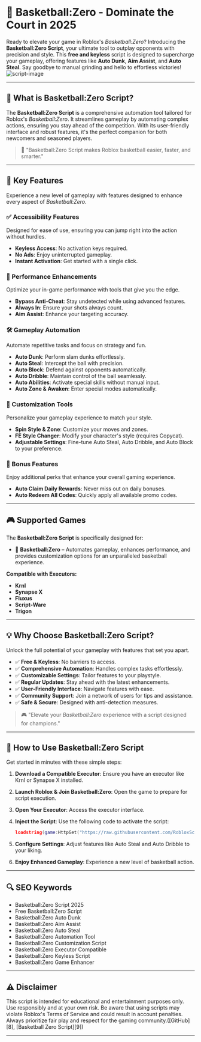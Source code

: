 # 🏀 Basketball\:Zero - Dominate the Court in 2025

Ready to elevate your game in Roblox's *Basketball:Zero*? Introducing the **Basketball:Zero Script**, your ultimate tool to outplay opponents with precision and style. This **free and keyless** script is designed to supercharge your gameplay, offering features like **Auto Dunk**, **Aim Assist**, and **Auto Steal**. Say goodbye to manual grinding and hello to effortless victories!
![script-image](image-link-placeholder)

---

## 🎯 What is Basketball\:Zero Script?

The **Basketball:Zero Script** is a comprehensive automation tool tailored for Roblox's *Basketball:Zero*. It streamlines gameplay by automating complex actions, ensuring you stay ahead of the competition. With its user-friendly interface and robust features, it's the perfect companion for both newcomers and seasoned players.

> 🔵 "Basketball\:Zero Script makes Roblox basketball easier, faster, and smarter."

---

## 🌟 Key Features

Experience a new level of gameplay with features designed to enhance every aspect of *Basketball:Zero*.

### ✅ Accessibility Features

Designed for ease of use, ensuring you can jump right into the action without hurdles.

* **Keyless Access**: No activation keys required.
* **No Ads**: Enjoy uninterrupted gameplay.
* **Instant Activation**: Get started with a single click.

### 🚀 Performance Enhancements

Optimize your in-game performance with tools that give you the edge.

* **Bypass Anti-Cheat**: Stay undetected while using advanced features.
* **Always In**: Ensure your shots always count.
* **Aim Assist**: Enhance your targeting accuracy.
### 🛠️ Gameplay Automation

Automate repetitive tasks and focus on strategy and fun.

* **Auto Dunk**: Perform slam dunks effortlessly.
* **Auto Steal**: Intercept the ball with precision.
* **Auto Block**: Defend against opponents automatically.
* **Auto Dribble**: Maintain control of the ball seamlessly.
* **Auto Abilities**: Activate special skills without manual input.
* **Auto Zone & Awaken**: Enter special modes automatically.

### 🎨 Customization Tools

Personalize your gameplay experience to match your style.

* **Spin Style & Zone**: Customize your moves and zones.
* **FE Style Changer**: Modify your character's style (requires Copycat).
* **Adjustable Settings**: Fine-tune Auto Steal, Auto Dribble, and Auto Block to your preference.

### 🎁 Bonus Features

Enjoy additional perks that enhance your overall gaming experience.

* **Auto Claim Daily Rewards**: Never miss out on daily bonuses.
* **Auto Redeem All Codes**: Quickly apply all available promo codes.
---

## 🎮 Supported Games

The **Basketball:Zero Script** is specifically designed for:

* 🏀 **Basketball\:Zero** – Automates gameplay, enhances performance, and provides customization options for an unparalleled basketball experience.

**Compatible with Executors:**

* **Krnl**
* **Synapse X**
* **Fluxus**
* **Script-Ware**
* **Trigon**

---

## 💡 Why Choose Basketball\:Zero Script?

Unlock the full potential of your gameplay with features that set you apart.

* ✅ **Free & Keyless**: No barriers to access.
* ✅ **Comprehensive Automation**: Handles complex tasks effortlessly.
* ✅ **Customizable Settings**: Tailor features to your playstyle.
* ✅ **Regular Updates**: Stay ahead with the latest enhancements.
* ✅ **User-Friendly Interface**: Navigate features with ease.
* ✅ **Community Support**: Join a network of users for tips and assistance.
* ✅ **Safe & Secure**: Designed with anti-detection measures.

> 🎮 "Elevate your *Basketball\:Zero* experience with a script designed for champions."

---

## 🧠 How to Use Basketball\:Zero Script

Get started in minutes with these simple steps:

1. **Download a Compatible Executor**: Ensure you have an executor like Krnl or Synapse X installed.
2. **Launch Roblox & Join Basketball\:Zero**: Open the game to prepare for script execution.
3. **Open Your Executor**: Access the executor interface.
4. **Inject the Script**: Use the following code to activate the script:

   ```lua
   loadstring(game:HttpGet("https://raw.githubusercontent.com/RobloxScriptsMan/Basketball-Zero/refs/heads/main/Basketball%3A%20Zero.lua"))()
   ```



5. **Configure Settings**: Adjust features like Auto Steal and Auto Dribble to your liking.
6. **Enjoy Enhanced Gameplay**: Experience a new level of basketball action.

---

## 🔍 SEO Keywords

* Basketball\:Zero Script 2025
* Free Basketball\:Zero Script
* Basketball\:Zero Auto Dunk
* Basketball\:Zero Aim Assist
* Basketball\:Zero Auto Steal
* Basketball\:Zero Automation Tool
* Basketball\:Zero Customization Script
* Basketball\:Zero Executor Compatible
* Basketball\:Zero Keyless Script
* Basketball\:Zero Game Enhancer

---

## ⚠️ Disclaimer

This script is intended for educational and entertainment purposes only. Use responsibly and at your own risk. Be aware that using scripts may violate Roblox's Terms of Service and could result in account penalties. Always prioritize fair play and respect for the gaming community.([GitHub][8], [Basketball Zero Script][9])

---
